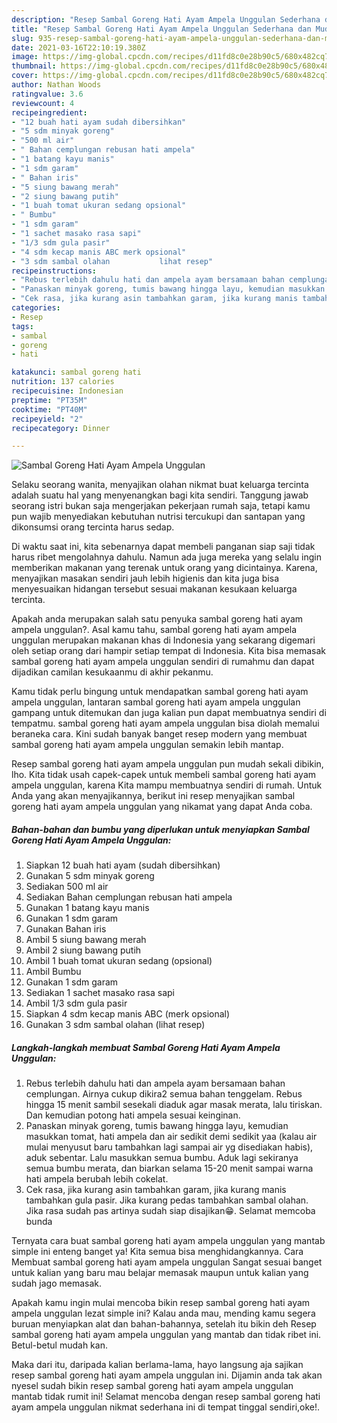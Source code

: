 ```yaml
---
description: "Resep Sambal Goreng Hati Ayam Ampela Unggulan Sederhana dan Mudah Dibuat"
title: "Resep Sambal Goreng Hati Ayam Ampela Unggulan Sederhana dan Mudah Dibuat"
slug: 935-resep-sambal-goreng-hati-ayam-ampela-unggulan-sederhana-dan-mudah-dibuat
date: 2021-03-16T22:10:19.380Z
image: https://img-global.cpcdn.com/recipes/d11fd8c0e28b90c5/680x482cq70/sambal-goreng-hati-ayam-ampela-unggulan-foto-resep-utama.jpg
thumbnail: https://img-global.cpcdn.com/recipes/d11fd8c0e28b90c5/680x482cq70/sambal-goreng-hati-ayam-ampela-unggulan-foto-resep-utama.jpg
cover: https://img-global.cpcdn.com/recipes/d11fd8c0e28b90c5/680x482cq70/sambal-goreng-hati-ayam-ampela-unggulan-foto-resep-utama.jpg
author: Nathan Woods
ratingvalue: 3.6
reviewcount: 4
recipeingredient:
- "12 buah hati ayam sudah dibersihkan"
- "5 sdm minyak goreng"
- "500 ml air"
- " Bahan cemplungan rebusan hati ampela"
- "1 batang kayu manis"
- "1 sdm garam"
- " Bahan iris"
- "5 siung bawang merah"
- "2 siung bawang putih"
- "1 buah tomat ukuran sedang opsional"
- " Bumbu"
- "1 sdm garam"
- "1 sachet masako rasa sapi"
- "1/3 sdm gula pasir"
- "4 sdm kecap manis ABC merk opsional"
- "3 sdm sambal olahan           lihat resep"
recipeinstructions:
- "Rebus terlebih dahulu hati dan ampela ayam bersamaan bahan cemplungan. Airnya cukup dikira2 semua bahan tenggelam. Rebus hingga 15 menit sambil sesekali diaduk agar masak merata, lalu tiriskan. Dan kemudian potong hati ampela sesuai keinginan."
- "Panaskan minyak goreng, tumis bawang hingga layu, kemudian masukkan tomat, hati ampela dan air sedikit demi sedikit yaa (kalau air mulai menyusut baru tambahkan lagi sampai air yg disediakan habis), aduk sebentar. Lalu masukkan semua bumbu. Aduk lagi sekiranya semua bumbu merata, dan biarkan selama 15-20 menit sampai warna hati ampela berubah lebih cokelat."
- "Cek rasa, jika kurang asin tambahkan garam, jika kurang manis tambahkan gula pasir. Jika kurang pedas tambahkan sambal olahan. Jika rasa sudah pas artinya sudah siap disajikan😁. Selamat memcoba bunda"
categories:
- Resep
tags:
- sambal
- goreng
- hati

katakunci: sambal goreng hati 
nutrition: 137 calories
recipecuisine: Indonesian
preptime: "PT35M"
cooktime: "PT40M"
recipeyield: "2"
recipecategory: Dinner

---
```



![Sambal Goreng Hati Ayam Ampela Unggulan](https://img-global.cpcdn.com/recipes/d11fd8c0e28b90c5/680x482cq70/sambal-goreng-hati-ayam-ampela-unggulan-foto-resep-utama.jpg)

Selaku seorang wanita, menyajikan olahan nikmat buat keluarga tercinta adalah suatu hal yang menyenangkan bagi kita sendiri. Tanggung jawab seorang istri bukan saja mengerjakan pekerjaan rumah saja, tetapi kamu pun wajib menyediakan kebutuhan nutrisi tercukupi dan santapan yang dikonsumsi orang tercinta harus sedap.

Di waktu  saat ini, kita sebenarnya dapat membeli panganan siap saji tidak harus ribet mengolahnya dahulu. Namun ada juga mereka yang selalu ingin memberikan makanan yang terenak untuk orang yang dicintainya. Karena, menyajikan masakan sendiri jauh lebih higienis dan kita juga bisa menyesuaikan hidangan tersebut sesuai makanan kesukaan keluarga tercinta. 



Apakah anda merupakan salah satu penyuka sambal goreng hati ayam ampela unggulan?. Asal kamu tahu, sambal goreng hati ayam ampela unggulan merupakan makanan khas di Indonesia yang sekarang digemari oleh setiap orang dari hampir setiap tempat di Indonesia. Kita bisa memasak sambal goreng hati ayam ampela unggulan sendiri di rumahmu dan dapat dijadikan camilan kesukaanmu di akhir pekanmu.

Kamu tidak perlu bingung untuk mendapatkan sambal goreng hati ayam ampela unggulan, lantaran sambal goreng hati ayam ampela unggulan gampang untuk ditemukan dan juga kalian pun dapat membuatnya sendiri di tempatmu. sambal goreng hati ayam ampela unggulan bisa diolah memalui beraneka cara. Kini sudah banyak banget resep modern yang membuat sambal goreng hati ayam ampela unggulan semakin lebih mantap.

Resep sambal goreng hati ayam ampela unggulan pun mudah sekali dibikin, lho. Kita tidak usah capek-capek untuk membeli sambal goreng hati ayam ampela unggulan, karena Kita mampu membuatnya sendiri di rumah. Untuk Anda yang akan menyajikannya, berikut ini resep menyajikan sambal goreng hati ayam ampela unggulan yang nikamat yang dapat Anda coba.

<!--inarticleads1-->

##### Bahan-bahan dan bumbu yang diperlukan untuk menyiapkan Sambal Goreng Hati Ayam Ampela Unggulan:

1. Siapkan 12 buah hati ayam (sudah dibersihkan)
1. Gunakan 5 sdm minyak goreng
1. Sediakan 500 ml air
1. Sediakan  Bahan cemplungan rebusan hati ampela
1. Gunakan 1 batang kayu manis
1. Gunakan 1 sdm garam
1. Gunakan  Bahan iris
1. Ambil 5 siung bawang merah
1. Ambil 2 siung bawang putih
1. Ambil 1 buah tomat ukuran sedang (opsional)
1. Ambil  Bumbu
1. Gunakan 1 sdm garam
1. Sediakan 1 sachet masako rasa sapi
1. Ambil 1/3 sdm gula pasir
1. Siapkan 4 sdm kecap manis ABC (merk opsional)
1. Gunakan 3 sdm sambal olahan           (lihat resep)




<!--inarticleads2-->

##### Langkah-langkah membuat Sambal Goreng Hati Ayam Ampela Unggulan:

1. Rebus terlebih dahulu hati dan ampela ayam bersamaan bahan cemplungan. Airnya cukup dikira2 semua bahan tenggelam. Rebus hingga 15 menit sambil sesekali diaduk agar masak merata, lalu tiriskan. Dan kemudian potong hati ampela sesuai keinginan.
1. Panaskan minyak goreng, tumis bawang hingga layu, kemudian masukkan tomat, hati ampela dan air sedikit demi sedikit yaa (kalau air mulai menyusut baru tambahkan lagi sampai air yg disediakan habis), aduk sebentar. Lalu masukkan semua bumbu. Aduk lagi sekiranya semua bumbu merata, dan biarkan selama 15-20 menit sampai warna hati ampela berubah lebih cokelat.
1. Cek rasa, jika kurang asin tambahkan garam, jika kurang manis tambahkan gula pasir. Jika kurang pedas tambahkan sambal olahan. Jika rasa sudah pas artinya sudah siap disajikan😁. Selamat memcoba bunda




Ternyata cara buat sambal goreng hati ayam ampela unggulan yang mantab simple ini enteng banget ya! Kita semua bisa menghidangkannya. Cara Membuat sambal goreng hati ayam ampela unggulan Sangat sesuai banget untuk kalian yang baru mau belajar memasak maupun untuk kalian yang sudah jago memasak.

Apakah kamu ingin mulai mencoba bikin resep sambal goreng hati ayam ampela unggulan lezat simple ini? Kalau anda mau, mending kamu segera buruan menyiapkan alat dan bahan-bahannya, setelah itu bikin deh Resep sambal goreng hati ayam ampela unggulan yang mantab dan tidak ribet ini. Betul-betul mudah kan. 

Maka dari itu, daripada kalian berlama-lama, hayo langsung aja sajikan resep sambal goreng hati ayam ampela unggulan ini. Dijamin anda tak akan nyesel sudah bikin resep sambal goreng hati ayam ampela unggulan mantab tidak rumit ini! Selamat mencoba dengan resep sambal goreng hati ayam ampela unggulan nikmat sederhana ini di tempat tinggal sendiri,oke!.

